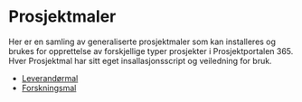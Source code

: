 # Prosjektmaler

Her er en samling av generaliserte prosjektmaler som kan installeres og brukes for opprettelse av forskjellige typer prosjekter i Prosjektportalen 365. Hver Prosjektmal har sitt eget insallasjonsscript og veiledning for bruk.

- [Leverandørmal](Leverandørmal/README.md)
- [Forskningsmal](Forskningsmal/README.md)
